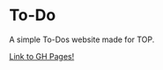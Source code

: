# To-Do
A simple To-Dos website made for TOP.

[Link to GH Pages!](https://clikuki.github.io/To-Do/)
